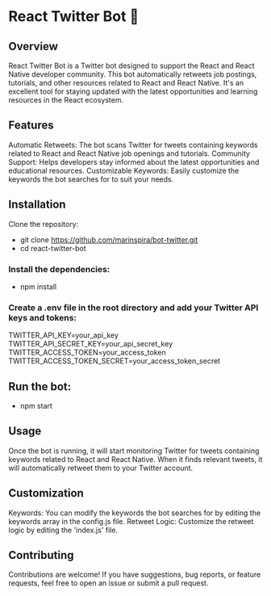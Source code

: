# React Twitter Bot 🤖

## Overview
React Twitter Bot is a Twitter bot designed to support the React and React Native developer community. This bot automatically retweets job postings, tutorials, and other resources related to React and React Native. It's an excellent tool for staying updated with the latest opportunities and learning resources in the React ecosystem.

## Features
Automatic Retweets: The bot scans Twitter for tweets containing keywords related to React and React Native job openings and tutorials.
Community Support: Helps developers stay informed about the latest opportunities and educational resources.
Customizable Keywords: Easily customize the keywords the bot searches for to suit your needs.

## Installation
Clone the repository:

- git clone https://github.com/marinspira/bot-twitter.git
- cd react-twitter-bot

### Install the dependencies:
- npm install

### Create a .env file in the root directory and add your Twitter API keys and tokens:
TWITTER_API_KEY=your_api_key
TWITTER_API_SECRET_KEY=your_api_secret_key
TWITTER_ACCESS_TOKEN=your_access_token
TWITTER_ACCESS_TOKEN_SECRET=your_access_token_secret

## Run the bot:
- npm start

## Usage
Once the bot is running, it will start monitoring Twitter for tweets containing keywords related to React and React Native. When it finds relevant tweets, it will automatically retweet them to your Twitter account.

## Customization
Keywords: You can modify the keywords the bot searches for by editing the keywords array in the config.js file.
Retweet Logic: Customize the retweet logic by editing the 'index.js' file.

## Contributing
Contributions are welcome! If you have suggestions, bug reports, or feature requests, feel free to open an issue or submit a pull request.